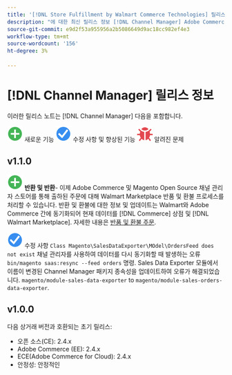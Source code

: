```yaml
---
title: '[!DNL Store Fulfillment by Walmart Commerce Technologies] 릴리스 정보'
description: "에 대한 최신 릴리스 정보 [!DNL Channel Manager] Adobe Commerce"
source-git-commit: e9d2f53a955956a2b5086649d9ac18cc982ef4e3
workflow-type: tm+mt
source-wordcount: '156'
ht-degree: 3%

---
```


# [!DNL Channel Manager] 릴리스 정보

이러한 릴리스 노트는 [!DNL Channel Manager] 다음을 포함합니다.

![새로 만들기](../assets/new.svg) 새로운 기능
![해결된 문제](../assets/fix.svg) 수정 사항 및 향상된 기능
![알려진 문제](../assets/bug.svg) 알려진 문제


## v1.1.0

![새로 만들기](../assets/new.svg)<!--CHAN-5204--> **반환 및 반환**- 이제 Adobe Commerce 및 Magento Open Source 채널 관리자 스토어를 통해 출하된 주문에 대해 Walmart Marketplace 반품 및 환불 프로세스를 처리할 수 있습니다. 반환 및 환불에 대한 정보 및 업데이트는 Walmart와 Adobe Commerce 간에 동기화되어 현재 데이터를 [!DNL Commerce] 상점 및 [!DNL Walmart Marketplace]. 자세한 내용은 [반품 및 환불 주문](return-refund-orders.md).

![고정](../assets/fix.svg)<!--CHAN-5661--> 수정 사항 `Class Magento\SalesDataExporter\MOdel\OrdersFeed does not exist` 채널 관리자를 사용하여 데이터를 다시 동기화할 때 발생하는 오류 `bin/magento saas:resync --feed orders` 명령. Sales Data Exporter 모듈에서 이름이 변경된 Channel Manager 패키지 종속성을 업데이트하여 오류가 해결되었습니다. `magento/module-sales-data-exporter` to `magento/module-sales-orders-data-exporter`.

## v1.0.0

다음 상거래 버전과 호환되는 초기 릴리스:

* 오픈 소스(CE): 2.4.x
* Adobe Commerce (EE): 2.4.x
* ECE(Adobe Commerce for Cloud): 2.4.x
* 안정성: 안정적인
